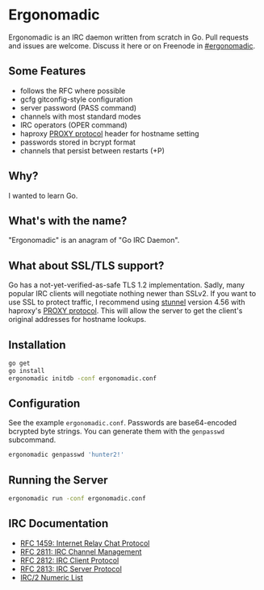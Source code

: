 # Ergonomadic

Ergonomadic is an IRC daemon written from scratch in Go. Pull requests and
issues are welcome. Discuss it here or on Freenode in
[#ergonomadic](irc://chat.freenode.net/#ergonomadic).

## Some Features

- follows the RFC where possible
- gcfg gitconfig-style configuration
- server password (PASS command)
- channels with most standard modes
- IRC operators (OPER command)
- haproxy [PROXY protocol](http://haproxy.1wt.eu/download/1.5/doc/proxy-protocol.txt) header for hostname setting
- passwords stored in bcrypt format
- channels that persist between restarts (+P)

## Why?

I wanted to learn Go.

## What's with the name?

"Ergonomadic" is an anagram of "Go IRC Daemon".

## What about SSL/TLS support?

Go has a not-yet-verified-as-safe TLS 1.2 implementation. Sadly, many
popular IRC clients will negotiate nothing newer than SSLv2. If you
want to use SSL to protect traffic, I recommend using
[stunnel](https://www.stunnel.org/index.html) version 4.56 with
haproxy's
[PROXY protocol](http://haproxy.1wt.eu/download/1.5/doc/proxy-protocol.txt). This
will allow the server to get the client's original addresses for
hostname lookups.

## Installation

```sh
go get
go install
ergonomadic initdb -conf ergonomadic.conf
```

## Configuration

See the example `ergonomadic.conf`. Passwords are base64-encoded
bcrypted byte strings. You can generate them with the `genpasswd`
subcommand.

```sh
ergonomadic genpasswd 'hunter2!'
```

## Running the Server

```sh
ergonomadic run -conf ergonomadic.conf
```

## IRC Documentation

- [RFC 1459: Internet Relay Chat Protocol](http://tools.ietf.org/html/rfc1459)
- [RFC 2811: IRC Channel Management](http://tools.ietf.org/html/rfc2811)
- [RFC 2812: IRC Client Protocol](http://tools.ietf.org/html/rfc2812)
- [RFC 2813: IRC Server Protocol](http://tools.ietf.org/html/rfc2813)
- [IRC/2 Numeric List](https://www.alien.net.au/irc/irc2numerics.html)
